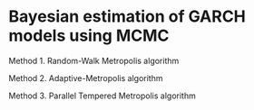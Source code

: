 # Bayesian estimation of GARCH models using MCMC

Method 1. Random-Walk Metropolis algorithm

Method 2. Adaptive-Metropolis algorithm

Method 3. Parallel Tempered Metropolis algorithm
